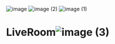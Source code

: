 ![image](https://github.com/Jesusgozt/LiveRoom/assets/72524429/0622401f-44bd-468c-8d50-b1dae564e220)
![image (2)](https://github.com/Jesusgozt/LiveRoom/assets/72524429/9af96fb8-37d6-4054-8e86-7d53084bdad4)
![image (1)](https://github.com/Jesusgozt/LiveRoom/assets/72524429/b4fb04da-ed1f-43c6-a712-07c37e776b8e)
# LiveRoom![image (3)](https://github.com/Jesusgozt/LiveRoom/assets/72524429/f42d71d2-9400-447f-8f2d-70179cec725d)

